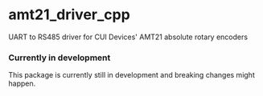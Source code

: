 # amt21_driver_cpp
UART to RS485 driver for CUI Devices' AMT21 absolute rotary encoders

### Currently in development ###
This package is currently still in development and breaking changes might happen.
